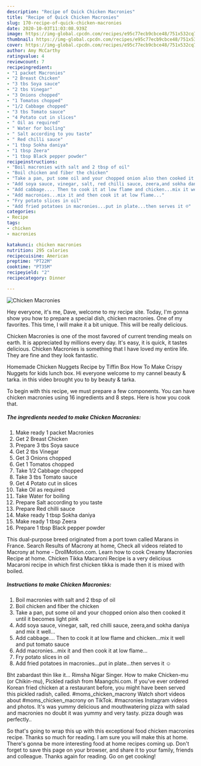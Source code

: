 ```yaml
---
description: "Recipe of Quick Chicken Macronies"
title: "Recipe of Quick Chicken Macronies"
slug: 170-recipe-of-quick-chicken-macronies
date: 2020-10-03T11:03:08.939Z
image: https://img-global.cpcdn.com/recipes/e95c77ecb9cbce48/751x532cq70/chicken-macronies-recipe-main-photo.jpg
thumbnail: https://img-global.cpcdn.com/recipes/e95c77ecb9cbce48/751x532cq70/chicken-macronies-recipe-main-photo.jpg
cover: https://img-global.cpcdn.com/recipes/e95c77ecb9cbce48/751x532cq70/chicken-macronies-recipe-main-photo.jpg
author: Amy McCarthy
ratingvalue: 4
reviewcount: 7
recipeingredient:
- "1 packet Macronies"
- "2 Breast Chicken"
- "3 tbs Soya sauce"
- "2 tbs Vinegar"
- "3 Onions chopped"
- "1 Tomatos chopped"
- "1/2 Cabbage chopped"
- "3 tbs Tomato sauce"
- "4 Potato cut in slices"
- " Oil as required"
- " Water for boiling"
- " Salt according to you taste"
- " Red chilli sauce"
- "1 tbsp Sokha daniya"
- "1 tbsp Zeera"
- "1 tbsp Black pepper powder"
recipeinstructions:
- "Boil macronies with salt and 2 tbsp of oil"
- "Boil chicken and fiber the chicken"
- "Take a pan, put some oil and your chopped onion also then cooked it until it becomes light pink"
- "Add soya sauce, vinegar, salt, red chilli sauce, zeera,and sokha daniya and mix it well..."
- "Add cabbage.... Then to cook it at low flame and chicken...mix it well and put tomato sauce"
- "Add macronies...mix it and then cook it at low flame..."
- "Fry potato slices in oil"
- "Add fried potatoes in macronies...put in plate...then serves it ☺️"
categories:
- Recipe
tags:
- chicken
- macronies

katakunci: chicken macronies 
nutrition: 295 calories
recipecuisine: American
preptime: "PT22M"
cooktime: "PT35M"
recipeyield: "2"
recipecategory: Dinner

---
```



![Chicken Macronies](https://img-global.cpcdn.com/recipes/e95c77ecb9cbce48/751x532cq70/chicken-macronies-recipe-main-photo.jpg)

Hey everyone, it's me, Dave, welcome to my recipe site. Today, I'm gonna show you how to prepare a special dish, chicken macronies. One of my favorites. This time, I will make it a bit unique. This will be really delicious.

Chicken Macronies is one of the most favored of current trending meals on earth. It is appreciated by millions every day. It's easy, it is quick, it tastes delicious. Chicken Macronies is something that I have loved my entire life. They are fine and they look fantastic.

Homemade Chicken Nuggets Recipe by Tiffin Box How To Make Crispy Nuggets for kids lunch box. Hi everyone welcome to my cannel beauty &amp; tarka. in this video brought you to by beauty &amp; tarka.


To begin with this recipe, we must prepare a few components. You can have chicken macronies using 16 ingredients and 8 steps. Here is how you cook that.

<!--inarticleads1-->

##### The ingredients needed to make Chicken Macronies:

1. Make ready 1 packet Macronies
1. Get 2 Breast Chicken
1. Prepare 3 tbs Soya sauce
1. Get 2 tbs Vinegar
1. Get 3 Onions chopped
1. Get 1 Tomatos chopped
1. Take 1/2 Cabbage chopped
1. Take 3 tbs Tomato sauce
1. Get 4 Potato cut in slices
1. Take  Oil as required
1. Take  Water for boiling
1. Prepare  Salt according to you taste
1. Prepare  Red chilli sauce
1. Make ready 1 tbsp Sokha daniya
1. Make ready 1 tbsp Zeera
1. Prepare 1 tbsp Black pepper powder


This dual-purpose breed originated from a port town called Marans in France. Search Results of Macrony at home, Check all videos related to Macrony at home - DrollMotion.com. Learn how to cook Creamy Macronies Recipe at home. Chicken Tikka Macaroni Recipe is a very delicious Macaroni recipe in which first chicken tikka is made then it is mixed with boiled. 

<!--inarticleads2-->

##### Instructions to make Chicken Macronies:

1. Boil macronies with salt and 2 tbsp of oil
1. Boil chicken and fiber the chicken
1. Take a pan, put some oil and your chopped onion also then cooked it until it becomes light pink
1. Add soya sauce, vinegar, salt, red chilli sauce, zeera,and sokha daniya and mix it well...
1. Add cabbage.... Then to cook it at low flame and chicken...mix it well and put tomato sauce
1. Add macronies...mix it and then cook it at low flame...
1. Fry potato slices in oil
1. Add fried potatoes in macronies...put in plate...then serves it ☺️


Bht zabardast thin like it… Rimsha Nigar Singer. How to make Chicken-mu (or Chikin-mu), Pickled radish from Maangchi.com. If you&#39;ve ever ordered Korean fried chicken at a restaurant before, you might have been served this pickled radish, called. #moms_chicken_macrony Watch short videos about #moms_chicken_macrony on TikTok. #macronies Instagram videos and photos. It&#39;s was yummy delicious and mouthwatering pizza with salad and macronies no doubt it was yummy and very tasty. pizza dough was perfectly.. 

So that's going to wrap this up with this exceptional food chicken macronies recipe. Thanks so much for reading. I am sure you will make this at home. There's gonna be more interesting food at home recipes coming up. Don't forget to save this page on your browser, and share it to your family, friends and colleague. Thanks again for reading. Go on get cooking!

